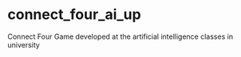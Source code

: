 # connect_four_ai_up
Connect Four Game developed at the artificial intelligence classes in university
